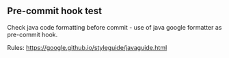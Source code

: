 ## Pre-commit hook test
Check java code formatting before commit - use of java google formatter as pre-commit hook.

Rules: https://google.github.io/styleguide/javaguide.html